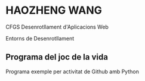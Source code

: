 # HAOZHENG WANG

CFGS Desenrotllament d'Aplicacions Web

Entorns de Desenrotllament

## Programa del joc de la vida

Programa exemple per activitat de Github amb Python

